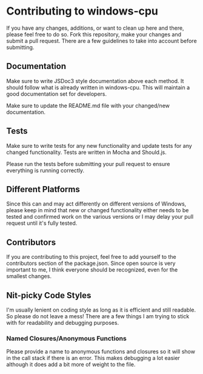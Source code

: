 # Contributing to windows-cpu
If you have any changes, additions, or want to clean up here and there, please feel free to do so. Fork this repository, make your changes and submit a pull request. There are a few guidelines to take into account before submitting.

## Documentation
Make sure to write JSDoc3 style documentation above each method. It should follow what is already written in windows-cpu. This will maintain a good documentation set for developers.

Make sure to update the README.md file with your changed/new documentation.

## Tests
Make sure to write tests for any new functionality and update tests for any changed functionality. Tests are written in Mocha and Should.js.

Please run the tests before submitting your pull request to ensure everything is running correctly.

## Different Platforms
Since this can and may act differently on different versions of Windows, please keep in mind that new or changed functionality either needs to be tested and confirmed work on the various versions or I may delay your pull request until it's fully tested.

## Contributors
If you are contributing to this project, feel free to add yourself to the contributors section of the package.json. Since open source is very important to me, I think everyone should be recognized, even for the smallest changes.

## Nit-picky Code Styles
I'm usually lenient on coding style as long as it is efficient and still readable. So please do not leave a mess! There are a few things I am trying to stick with for readability and debugging purposes.

### Named Closures/Anonymous Functions
Please provide a name to anonymous functions and closures so it will show in the call stack if there is an error. This makes debugging a lot easier although it does add a bit more of weight to the file.